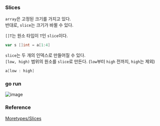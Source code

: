### Slices
`array`은 고정된 크기를 가지고 있다.<br>
반대로, `slice`는 크기가 바뀔 수 있다.<br>

`[]T`는 원소 타입이 `T`인 `slice`이다.<br>
```go
var s []int = a[1:4]
```

`slice`는 두 개의 인덱스로 만들어질 수 있다.<br>
`[low, high)` 범위의 원소를 `slice`로 만든다. (`low`부터 `high` 전까지, `high`는 제외)<br>
```go
a[low : high]
```

### go run
![image](https://github.com/user-attachments/assets/6afc6400-da88-4aad-af5c-06ebf494536e)


### Reference
[Moretypes/Slices](https://go.dev/tour/moretypes/7)<br>
